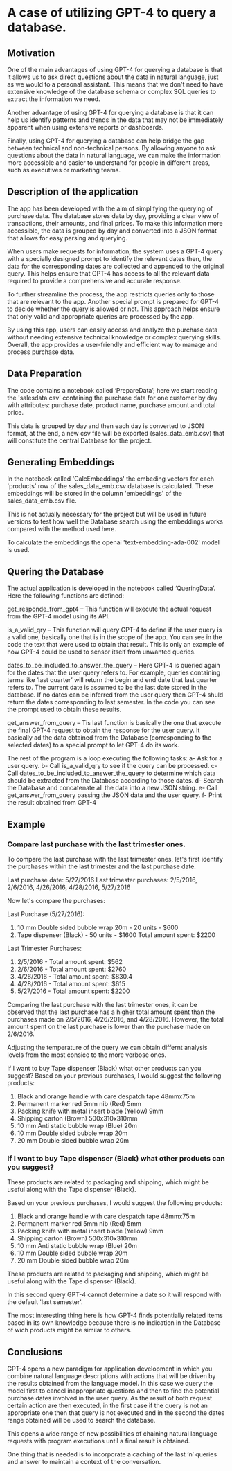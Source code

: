 # A case of utilizing GPT-4 to query a database.
## Motivation
One of the main advantages of using GPT-4 for querying a database is that it allows us to ask direct questions about the data in natural language, just as we would to a personal assistant. This means that we don't need to have extensive knowledge of the database schema or complex SQL queries to extract the information we need.

Another advantage of using GPT-4 for querying a database is that it can help us identify patterns and trends in the data that may not be immediately apparent when using extensive reports or dashboards.

Finally, using GPT-4 for querying a database can help bridge the gap between technical and non-technical persons. By allowing anyone to ask questions about the data in natural language, we can make the information more accessible and easier to understand for people in different areas, such as executives or marketing teams.

## Description of the application

The app has been developed with the aim of simplifying the querying of purchase data. The database stores data by day, providing a clear view of transactions, their amounts, and final prices. To make this information more accessible, the data is grouped by day and converted into a JSON format that allows for easy parsing and querying.

When users make requests for information, the system uses a GPT-4 query with a specially designed prompt to identify the relevant dates then, the data for the corresponding dates are collected and appended to the original query. This helps ensure that GPT-4 has access to all the relevant data required to provide a comprehensive and accurate response.

To further streamline the process, the app restricts queries only to those that are relevant to the app. Another special prompt is prepared for GPT-4 to decide whether the query is allowed or not. This approach helps ensure that only valid and appropriate queries are processed by the app.

By using this app, users can easily access and analyze the purchase data without needing extensive technical knowledge or complex querying skills. Overall, the app provides a user-friendly and efficient way to manage and process purchase data.


## Data Preparation

The code contains a notebook called ‘PrepareData’; here we start reading the 'salesdata.csv' containing the purchase data for one customer by day with attributes: purchase date, product name, purchase amount and total price.

This data is grouped by day and then each day is converted to JSON format, at the end, a new csv file will be exported (sales_data_emb.csv) that will constitute the central Database for the project.


## Generating Embeddings

In the notebook called 'CalcEmbeddings' the embeding vectors for each 'products' row of the sales_data_emb.csv database is calculated. These embeddings will be stored in the column 'embeddings' of the sales_data_emb.csv file.

This is not actually necessary for the project but will be used in future versions to test how well the Database search using the embeddings works compared with the method used here.

To calculate the embeddings the openai 'text-embedding-ada-002' model is used.


## Quering the Database

The actual application is developed in the notebook called ‘QueringData’. Here the following functions are defined:

get_responde_from_gpt4 – This function will execute the actual request from the GPT-4 model using its API.

is_a_valid_qry – This function will query GPT-4 to define if the user query is a valid one, basically one that is in the scope of the app. You can see in the code the text that were used to obtain that result. This is only an example of how GPT-4 could be used to sensor itself from unwanted queries.

dates_to_be_included_to_answer_the_query – Here GPT-4 is queried again for the dates that the user query refers to. For example, queries containing terms like ‘last quarter’ will return the begin and end date that last quarter refers to. The current date is assumed to be the last date stored in the database. If no dates can be inferred from the user query then GPT-4 shuld return the dates corresponding to last semester. In the code you can see the prompt used to obtain these results.

get_answer_from_query – Tis last function is basically the one that execute the final GPT-4 request to obtain the response for the user query. It basically ad the data obtained from the Database (corresponding to the selected dates) to a special prompt to let GPT-4 do its work.

The rest of the program is a loop executing the following tasks:
a-	Ask for a user query.
b-	Call is_a_valid_qry to see if the query can be processed.
c-	Call dates_to_be_included_to_answer_the_query to determine which data should be extracted from the Database according to those dates.
d-	Search the Database and concatenate all the data into a new JSON string.
e-	Call get_answer_from_query passing the JSON data and the user query.
f-	Print the result obtained from GPT-4


## Example

### Compare last purchase with the last trimester ones.

To compare the last purchase with the last trimester ones, let's first identify the purchases within the last trimester and the last purchase date.

Last purchase date: 5/27/2016
Last trimester purchases: 2/5/2016, 2/6/2016, 4/26/2016, 4/28/2016, 5/27/2016

Now let's compare the purchases:

Last Purchase (5/27/2016):
1. 10 mm Double sided bubble wrap 20m - 20 units - $600
2. Tape dispenser (Black) - 50 units - $1600
Total amount spent: $2200

Last Trimester Purchases:
1. 2/5/2016 - Total amount spent: $562
2. 2/6/2016 - Total amount spent: $2760
3. 4/26/2016 - Total amount spent: $830.4
4. 4/28/2016 - Total amount spent: $615
5. 5/27/2016 - Total amount spent: $2200

Comparing the last purchase with the last trimester ones, it can be observed that the last purchase has a higher total amount spent than the purchases made on 2/5/2016, 4/26/2016, and 4/28/2016. However, the total amount spent on the last purchase is lower than the purchase made on 2/6/2016.

Adjusting the temperature of the query we can obtain differnt analysis levels from the most consice to the more verbose ones.

If I want to buy Tape dispenser (Black) what other products can you suggest?
Based on your previous purchases, I would suggest the following products:

1. Black and orange handle with care despatch tape 48mmx75m
2. Permanent marker red 5mm nib (Red) 5mm
3. Packing knife with metal insert blade (Yellow) 9mm
4. Shipping carton (Brown) 500x310x310mm
5. 10 mm Anti static bubble wrap (Blue) 20m
6. 10 mm Double sided bubble wrap 20m
7. 20 mm Double sided bubble wrap 20m

### If I want to buy Tape dispenser (Black) what other products can you suggest?

These products are related to packaging and shipping, which might be useful along with the Tape dispenser (Black).

Based on your previous purchases, I would suggest the following products:

1. Black and orange handle with care despatch tape 48mmx75m
2. Permanent marker red 5mm nib (Red) 5mm
3. Packing knife with metal insert blade (Yellow) 9mm
4. Shipping carton (Brown) 500x310x310mm
5. 10 mm Anti static bubble wrap (Blue) 20m
6. 10 mm Double sided bubble wrap 20m
7. 20 mm Double sided bubble wrap 20m

These products are related to packaging and shipping, which might be useful along with the Tape dispenser (Black).

In this second query GPT-4 cannot determine a date so it will respond with the default  'last semester'.

The most interesting thing here is how GPT-4 finds potentially related items based in its own knowledge because there is no indication in the Database of wich products might be similar to others.

## Conclusions

GPT-4 opens a new paradigm for application development in which you combine natural language descriptions with actions that will be driven by the results obtained from the language model. In this case we query the model first to cancel inappropriate questions and then to find the potential purchase dates involved in the user query. As the result of both request certain action are then executed, in the first case if the query is not an appropriate one then that query is not executed and in the second the dates range obtained will be used to search the database.

This opens a wide range of new possibilities of chaining natural language requests with program executions until a final result is obtained.

One thing that is needed is to incorporate a caching of the last ‘n’ queries and answer to maintain a context of the conversation.











